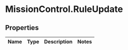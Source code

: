 # MissionControl.RuleUpdate

## Properties
Name | Type | Description | Notes
------------ | ------------- | ------------- | -------------
